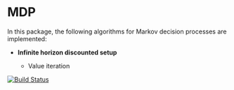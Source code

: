 # MDP

In this package, the following algorithms for Markov decision processes are
implemented:

* **Infinite horizon discounted setup**

    - Value iteration

[![Build Status](https://travis-ci.org/adityam/MDP.jl.svg?branch=master)](https://travis-ci.org/adityam/MDP.jl)
